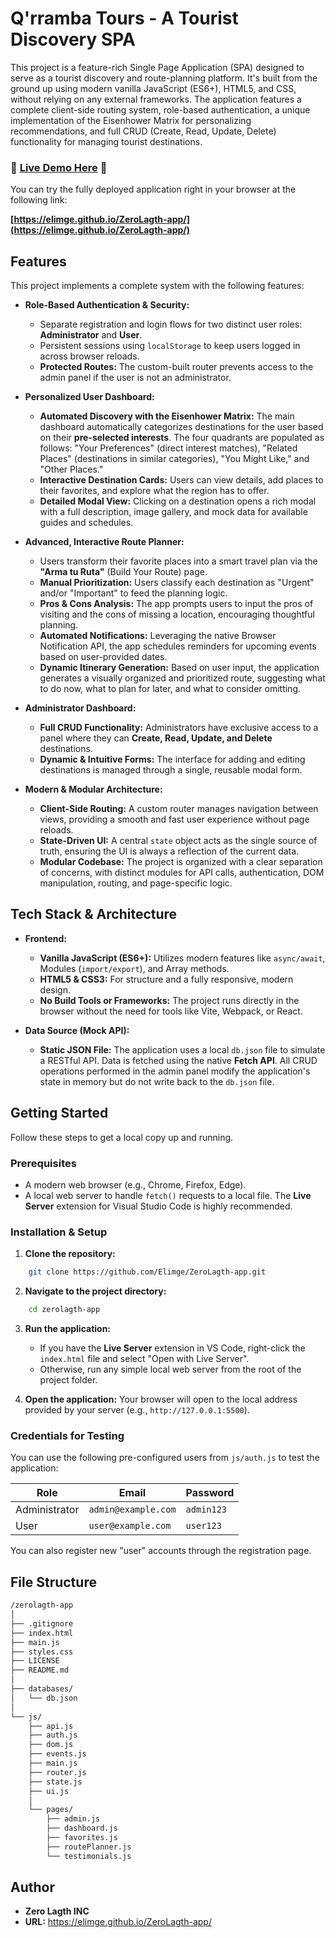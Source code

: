 # Q'rramba Tours - A Tourist Discovery SPA

This project is a feature-rich Single Page Application (SPA) designed to serve as a tourist discovery and route-planning platform. It's built from the ground up using modern vanilla JavaScript (ES6+), HTML5, and CSS, without relying on any external frameworks. The application features a complete client-side routing system, role-based authentication, a unique implementation of the Eisenhower Matrix for personalizing recommendations, and full CRUD (Create, Read, Update, Delete) functionality for managing tourist destinations.

### 🚀 **[Live Demo Here](https://elimge.github.io/ZeroLagth-app/)** 🚀

You can try the fully deployed application right in your browser at the following link:

**[https://elimge.github.io/ZeroLagth-app/](https://elimge.github.io/ZeroLagth-app/)**

## Features

This project implements a complete system with the following features:

*   **Role-Based Authentication & Security:**
    *   Separate registration and login flows for two distinct user roles: **Administrator** and **User**.
    *   Persistent sessions using `localStorage` to keep users logged in across browser reloads.
    *   **Protected Routes:** The custom-built router prevents access to the admin panel if the user is not an administrator.

*   **Personalized User Dashboard:**
    *   **Automated Discovery with the Eisenhower Matrix:** The main dashboard automatically categorizes destinations for the user based on their **pre-selected interests**. The four quadrants are populated as follows: "Your Preferences" (direct interest matches), "Related Places" (destinations in similar categories), "You Might Like," and "Other Places."
    *   **Interactive Destination Cards:** Users can view details, add places to their favorites, and explore what the region has to offer.
    *   **Detailed Modal View:** Clicking on a destination opens a rich modal with a full description, image gallery, and mock data for available guides and schedules.

*   **Advanced, Interactive Route Planner:**
    *   Users transform their favorite places into a smart travel plan via the **"Arma tu Ruta"** (Build Your Route) page.
    *   **Manual Prioritization:** Users classify each destination as "Urgent" and/or "Important" to feed the planning logic.
    *   **Pros & Cons Analysis:** The app prompts users to input the pros of visiting and the cons of missing a location, encouraging thoughtful planning.
    *   **Automated Notifications:** Leveraging the native Browser Notification API, the app schedules reminders for upcoming events based on user-provided dates.
    *   **Dynamic Itinerary Generation:** Based on user input, the application generates a visually organized and prioritized route, suggesting what to do now, what to plan for later, and what to consider omitting.

*   **Administrator Dashboard:**
    *   **Full CRUD Functionality:** Administrators have exclusive access to a panel where they can **Create, Read, Update, and Delete** destinations.
    *   **Dynamic & Intuitive Forms:** The interface for adding and editing destinations is managed through a single, reusable modal form.

*   **Modern & Modular Architecture:**
    *   **Client-Side Routing:** A custom router manages navigation between views, providing a smooth and fast user experience without page reloads.
    *   **State-Driven UI:** A central `state` object acts as the single source of truth, ensuring the UI is always a reflection of the current data.
    *   **Modular Codebase:** The project is organized with a clear separation of concerns, with distinct modules for API calls, authentication, DOM manipulation, routing, and page-specific logic.

## Tech Stack & Architecture

*   **Frontend:**
    *   **Vanilla JavaScript (ES6+):** Utilizes modern features like `async/await`, Modules (`import/export`), and Array methods.
    *   **HTML5 & CSS3:** For structure and a fully responsive, modern design.
    *   **No Build Tools or Frameworks:** The project runs directly in the browser without the need for tools like Vite, Webpack, or React.

*   **Data Source (Mock API):**
    *   **Static JSON File:** The application uses a local `db.json` file to simulate a RESTful API. Data is fetched using the native **Fetch API**. All CRUD operations performed in the admin panel modify the application's state in memory but do not write back to the `db.json` file.

## Getting Started

Follow these steps to get a local copy up and running.

### Prerequisites

*   A modern web browser (e.g., Chrome, Firefox, Edge).
*   A local web server to handle `fetch()` requests to a local file. The **Live Server** extension for Visual Studio Code is highly recommended.

### Installation & Setup

1.  **Clone the repository:**
```bash
    git clone https://github.com/Elimge/ZeroLagth-app.git
```
2.  **Navigate to the project directory:**
```bash
    cd zerolagth-app
```
3.  **Run the application:**
    *   If you have the **Live Server** extension in VS Code, right-click the `index.html` file and select "Open with Live Server".
    *   Otherwise, run any simple local web server from the root of the project folder.

4.  **Open the application:** Your browser will open to the local address provided by your server (e.g., `http://127.0.0.1:5500`).

### Credentials for Testing

You can use the following pre-configured users from `js/auth.js` to test the application:

| Role          | Email              | Password   |
|---------------|--------------------|------------|
| Administrator | `admin@example.com`| `admin123` |
| User          | `user@example.com` | `user123`  |

You can also register new "user" accounts through the registration page.

## File Structure
```bash
/zerolagth-app
│
├── .gitignore
├── index.html
├── main.js
├── styles.css
├── LICENSE
├── README.md
│
├── databases/
│   └── db.json
│
└── js/
    ├── api.js
    ├── auth.js
    ├── dom.js
    ├── events.js
    ├── main.js
    ├── router.js
    ├── state.js
    ├── ui.js
    │
    └── pages/
        ├── admin.js
        ├── dashboard.js
        ├── favorites.js
        ├── routePlanner.js
        └── testimonials.js
```

## Author

*   **Zero Lagth INC**
*   **URL:** https://elimge.github.io/ZeroLagth-app/